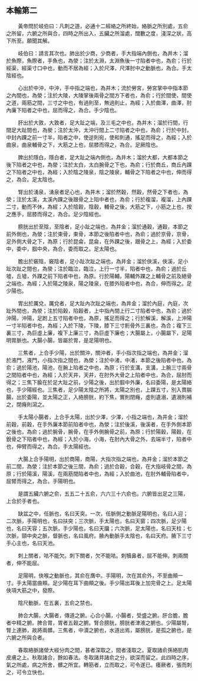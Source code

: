 ## 本輸第二

<p>&emsp;&emsp;
黃帝問於岐伯曰：凡刺之道，必通十二經絡之所終始，絡脈之所別處，五俞之所留，六腑之所與合，四時之所出入，五臟之所溜處，闊數之度，淺深之狀，高下所至。願聞其解。
</p>
<p>&emsp;&emsp;
岐伯曰：請言其次也。肺出於少商，少商者，手大指端內側也，為井木；溜於魚際，魚際者，手魚也，為滎；注於太淵，太淵魚後一寸陷者中也，為俞；行於經渠，經渠寸口中也，動而不居為經；入於尺澤，尺澤肘中之動脈也，為合。手太陰經也。
</p>
<p>&emsp;&emsp;
心出於中沖，中沖，手中指之端也，為井木；流於勞宮，勞宮掌中中指本節之內間也，為滎；注於大陵，大陵掌後兩骨之間方下者也，為俞；行於間使，間使之道，兩筋之間，三寸之中也，有過則至，無過則止，為經；入於曲澤，曲澤，肘內廉下陷者之中也，屈而得之，為合。手少陰也。
</p>
<p>&emsp;&emsp;
肝出於大敦，大敦者，足大趾之端，及三毛之中也，為井木；溜於行間，行間足大趾間也，為滎；注於太沖，太沖行間上二寸陷者之中也，為俞；行於中封，中封內踝之前一寸半，陷者之中，使逆則宛，使和則通，搖足而得之，為經；入於曲泉，曲泉輔骨之下，大筋之上也，屈膝而得之，為合。足厥陰也。
</p>
<p>&emsp;&emsp;
脾出於隱白，隱白者，足大趾之端內側也，為井木；溜於大都，大都本節之後下陷者之中也，為滎；注於太白，太白腕骨之下也，為俞；行於商丘，商丘內踝之下陷者之中也，為經；入於陰之陵泉，陰之陵泉，輔骨之下陷者之中也，伸而得之，為合。足太陰也。
</p>
<p>&emsp;&emsp;
腎出於湧泉，湧泉者足心也，為井木；溜於然穀，然穀，然骨之下者也，為滎；注於太溪，太溪內踝之後跟骨之上陷中者也，為俞；行於複溜，複溜，上內踝二寸，動而不休，為經；入於陰穀，陰穀，輔骨之後，大筋之下，小筋之上也，按之應手，屈膝而得之，為合。足少陰經也。
</p>
<p>&emsp;&emsp;
膀胱出於至陰，至陰者，足小趾之端也，為井金；溜於通穀，通穀，本節之前外側也，為滎；注於束骨，束骨，本節之後陷者中也，為俞；過於京骨，京骨，足外側大骨之下，為原；行於昆侖，昆侖，在外踝之後，跟骨之上，為經；入於委中，委中，腘中央，為合，委而取之。足太陽也。
</p>
<p>&emsp;&emsp;
膽出於竅陰，竅陰者，足小趾次趾之端也，為井金；溜於俠溪，俠溪，足小趾次趾之間也，為滎；注於臨泣，臨泣，上行一寸半，陷者中也，為俞；過於丘墟，丘墟，外踝之前下陷者中也，為原。行於陽輔，陽輔外踝之上輔骨之前及絕骨之端也，為經；入於陽之陵泉，陽之陵泉，在膝外陷者中也，為合，伸而得之。足少陽也。
</p>
<p>&emsp;&emsp;
胃出於厲兌，厲兌者，足大趾內次趾之端也，為井金；溜於內庭，內庭，次趾外間也，為滎；注於陷穀，陷穀者，上中指內間上行二寸陷者中也，為俞；過於沖陽，沖陽，足跗上五寸陷者中也，為原，搖足而得之；行於解溪，解溪，上沖陽一寸半陷者中也，為經；入於下陵，下陵，膝下三寸胻骨外三裏也，為合；複下三裏三寸，為巨虛上廉，複下上廉三寸，為巨虛下廉也；大腸屬上，小腸屬下，足陽明胃脈也。大腸小腸，皆屬於胃，是足陽明也。
</p>
<p>&emsp;&emsp;
三焦者，上合手少陽，出於關沖，關沖者，手小指次指之端也，為井金；溜於液門，液門，小指次指之間也，為滎；注於中渚，中渚，本節之後陷者中也，為俞；過於陽池，陽池，在腕上陷者之中也，為原；行於支溝，支溝，上腕三寸兩骨之間陷者中也，為經；入於天井，天井，在肘外大骨之上陷者中也，為合，屈肘而得之；三焦下腧在於足大趾之前，少陽之後，出於腘中外廉，名曰委陽，是太陽絡也，手少陽經也。三焦者，足少陽太陰之所將，太陽之別也，上踝五寸，別入貫腨腸，出於委陽，並太陽之正，入絡膀胱，約下焦，實則閉癃，虛則遺溺，遺溺則補之，閉癃則瀉之。
</p>
<p>&emsp;&emsp;
手太陽小腸者，上合手太陽，出於少澤，少澤，小指之端也，為井金；溜於前穀，前穀，在手外廉本節前陷者中也，為滎；注於後溪，後溪者，在手外側本節之後也，為俞；過於腕骨，腕骨，在手外側腕骨之前，為原；行於陽穀，陽穀，在銳骨之下陷者中也，為經；入於小海，小海，在肘內大骨之外，去端半寸，陷者中也，伸臂而得之，為合。手太陽經也。
</p>
<p>&emsp;&emsp;
大腸上合手陽明，出於商陽，商陽，大指次指之端也，為井金；溜於本節之前二間，為滎；注於本節之後三間，為俞；過於合穀，合穀，在大指岐骨之間，為原；行於陽溪，陽溪，在兩筋間陷者中也，為經；入於曲池，在肘外輔骨陷者中，屈臂而得之，為合。手陽明也。
</p>
<p>&emsp;&emsp;
是謂五臟六腑之俞，五五二十五俞，六六三十六俞也。六腑皆出足之三陽，上合於手者也。
</p>
<p>&emsp;&emsp;
缺盆之中，任脈也，名曰天突。一次，任脈側之動脈足陽明也，名曰人迎；二次脈，手陽明也，名曰扶突；三次脈，手太陽也，名曰天窗；四次脈，足少陽也，名曰天容；五次脈，手少陽也，名曰天牖；六次脈，足太陽也，名曰天柱；七次脈，頸中央之脈，督脈也，名曰風府。腋內動脈手太陰也，名曰天府。腋下三寸手心主也，名曰天池。
</p>
<p>&emsp;&emsp;
刺上關者，呿不能欠。刺下關者，欠不能呿。刺犢鼻者，屈不能伸。刺兩關者，伸不能屈。
</p>
<p>&emsp;&emsp;
足陽明，俠喉之動脈也，其俞在膺中。手陽明，次在其俞外，不至曲頰一寸。手太陽當曲頰。足少陽在耳下曲頰之後。手少陽出耳後上加完骨之上。足太陽俠項大筋之中，發際。
</p>
<p>&emsp;&emsp;
陰尺動脈，在五裏，五俞之禁也。
</p>
<p>&emsp;&emsp;
肺合大腸，大腸者，傳道之腑。心合小腸，小腸者，受盛之腑。肝合膽，膽者中精之腑。脾合胃，胃者五穀之腑。腎合膀胱，膀胱者津液之腑也。少陽屬腎，腎上連肺，故將兩髒。三焦者，中瀆之腑也，水道出焉，屬膀胱，是孤之腑也，是六腑之所與合者。
</p>
<p>&emsp;&emsp;
春取絡脈諸滎大經分肉之間，甚者深取之，間者淺取之。夏取諸俞孫絡肌肉皮膚之上。秋取諸合，餘如春法。冬取諸井諸俞之分，欲深而留之。此四時之序，氣之所處，病之所舍，髒之所宜。轉筋者，立而取之，可令遂已。痿厥者，張而刺之，可令立快也。
</p>